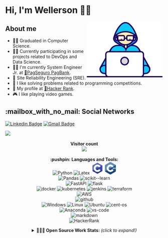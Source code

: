 # Hi, I'm Wellerson :man_technologist:

<img align="right" alt="GIF" src="https://github.com/WellersonPrenholato/WellersonPrenholato/blob/master/gifs/Developer.gif" />

## About me
- 👨‍🎓 Graduated in Computer Science.
- 👨‍💻 Currently participating in some projects related to DevOps and Data Science.
- 👨‍💻 I'm currently System Engineer Jr. at [💚PagSeguro PagBank](https://pagseguro.uol.com.br/).
- 🚀 Site Reliability Engineering (SRE).
- :blue_heart: I like solving problems related to programming competitions.
- 🧩 My profile at [🎯Hacker Rank](https://www.hackerrank.com/Wellerson).
- :video_game: I like playing video games.


<!-- - 📚 Full stack development student at [🚀Rocketseat GoStack](https://rocketseat.com.br/). -->

 <p align="center"> 
  <h2>:mailbox_with_no_mail: Social Networks</h2>
  
  [![Linkedin Badge](https://img.shields.io/badge/LinkedIn-0077B5?style=for-the-badge&logo=linkedin&logoColor=white&link=https://www.linkedin.com/in/wellersonprenholato/)](https://www.linkedin.com/in/wellersonprenholato/)
  [![Gmail Badge](https://img.shields.io/badge/Gmail-D14836?style=for-the-badge&logo=gmail&logoColor=white&link=mailto:wellerson.prenholato@gmail.com)](mailto:wellerson.prenholato@gmail.com)
  
  <a aria-label="Completed" href="https://app.rocketseat.com.br/me/wellerson-prenholato">
    <img src="https://img.shields.io/badge/Profile%20RocketSeat-GoStack%2013.0-8257E5?logo=data:image/png;base64,iVBORw0KGgoAAAANSUhEUgAAABAAAAAQCAMAAAAoLQ9TAAAALVBMVEVHcExxWsF0XMJzXMJxWcFsUsD///9jRrzY0u6Xh9Gsn9n39fyMecy0qd2bjNJWBT0WAAAABHRSTlMA2Do606wF2QAAAGlJREFUGJVdj1cWwCAIBLEsRU3uf9xobDH8+GZwUYi8i6ucJwrxKE+7D0G9Q4vlYqtmCSjndr4CgCgzlyFgfKfKCVO0LrPKjmiqMxGXkJwNnXskqWG+1oSM+BSwD8f29YLNjvx/OQrn+g99oQSoNmt3PgAAAABJRU5ErkJggg=="></img>
  </a>
  
</p>
 
 <p align="center">
  <b>Visitor count</b><br>
  <img src="https://profile-counter.glitch.me/WellersonPrenholato/count.svg" />
</p>

  <p align="center">
  <b>:pushpin: Languages and Tools: </b>
  <br />

  <!-- ### Languages and Tools: -->
  <span title="Python">
  <img alt="Python" height="33px" width="100px" src="https://img.shields.io/badge/python-3670A0?style=for-the-badge&logo=python&logoColor=ffdd54"/>
  </span>
  <span title="Latex">
  <img alt="Latex" height="33px" width="100px" src="https://img.shields.io/badge/latex-%23008080.svg?style=for-the-badge&logo=latex&logoColor=white"/>
  </span>
  <span title="C">
  <img alt="C" width="40px" src="https://raw.githubusercontent.com/WellersonPrenholato/WellersonPrenholato/master/icons/c.svg"/>
  </span>
  <span title="C plus plus">
  <img alt="C plus plus" width="35px" src="https://raw.githubusercontent.com/WellersonPrenholato/WellersonPrenholato/master/icons/cplusplus.svg"/>
  </span>

  
  <br />
  
  <span title="Pandas">
  <img alt="Pandas" width="100px" src="https://img.shields.io/badge/pandas-%23150458.svg?style=for-the-badge&logo=pandas&logoColor=white"/>
  </span>
  <span title="scikit--learn">
  <img alt="scikit--learn" width="100px" height="29px" src="https://img.shields.io/badge/scikit--learn-%23F7931E.svg?style=for-the-badge&logo=scikit-learn&logoColor=white"/>
  </span>
  
  <br />
  
  <span title="FastAPI">
  <img alt="FastAPI" height="33px" width="100px" src="https://img.shields.io/badge/FastAPI-005571?style=for-the-badge&logo=fastapi"/>
  </span>
  <span title="flask">
  <img alt="flask" width="100px" src="https://img.shields.io/badge/flask-%23000.svg?style=for-the-badge&logo=flask&logoColor=white"/>
  </span>
  
  <br />
  
  <span title="docker">
  <img alt="docker" height="33px" width="100px" src="https://img.shields.io/badge/docker-%230db7ed.svg?style=for-the-badge&logo=docker&logoColor=white"/>
  </span>
  <span title="kubernetes">
  <img alt="kubernetes" height="33px" width="100px" src="https://img.shields.io/badge/kubernetes-%23326ce5.svg?style=for-the-badge&logo=kubernetes&logoColor=white"/>
  </span>
  <span title="jenkins">
  <img alt="jenkins" height="33px" width="100px" src="https://img.shields.io/badge/jenkins-%232C5263.svg?style=for-the-badge&logo=jenkins&logoColor=white"/>
  </span>
  <span title="terraform">
  <img alt="terraform" height="33px" width="100px" src="https://img.shields.io/badge/terraform-%235835CC.svg?style=for-the-badge&logo=terraform&logoColor=white"/>
  </span>
  
  <br />
  
  <span title="AWS">
  <img alt="AWS" width="90px" src="https://img.shields.io/badge/AWS-%23FF9900.svg?style=for-the-badge&logo=amazon-aws&logoColor=white"/>
  </span>
  
  <br />
  
  <span title="github">
  <img alt="github" height="33px" width="100px" src="https://img.shields.io/badge/github-%23121011.svg?style=for-the-badge&logo=github&logoColor=white"/>
  </span>
  
  <br />
   
  <span title="Windows">
  <img alt="Windows" height="33px" width="100px" src="https://img.shields.io/badge/Windows-0078D6?style=for-the-badge&logo=windows&logoColor=white"/>
  </span>
  <span title="Linux">
  <img alt="Linux" width="100px" src="https://img.shields.io/badge/Linux-FCC624?style=for-the-badge&logo=linux&logoColor=black"/>
  </span>
  <span title="Ubuntu">
  <img alt="Ubuntu" height="33px" width="100px" src="https://img.shields.io/badge/Ubuntu-E95420?style=for-the-badge&logo=ubuntu&logoColor=white"/>
  </span>
  <span title="cent-os">
  <img alt="cent-os" height="33px" width="100px" src="https://img.shields.io/badge/cent%20os-002260?style=for-the-badge&logo=centos&logoColor=F0F0F0"/>
  </span>
  <!--<span title="SUSE">-->
  <!--<img alt="SUSE" height="33px" width="100px" src="https://img.shields.io/badge/SUSE-0C322C?style=for-the-badge&logo=SUSE&logoColor=white"/>-->
  <!--</span>-->
  
  <br />
  
  <span title="Anaconda">
  <img alt="Anaconda" height="30px" width="100px" width="35px" src="https://img.shields.io/badge/Anaconda-%2344A833.svg?style=for-the-badge&logo=anaconda&logoColor=white"/>
  </span>
  <span title="vs-code">
  <img alt="vs-code" height="30px" width="100px" width="35px" src="https://img.shields.io/badge/Visual%20Studio%20Code-0078d7.svg?style=for-the-badge&logo=visual-studio-code&logoColor=white"/>
  </span>
  
  
  
  <br />
  
  <span title="MarkDown">
  <img height="30px" width="120px" src="https://img.shields.io/badge/Markdown-000000?style=for-the-badge&logo=markdown&logoColor=white" alt="markdown" /> 
  </span>
  
  <br />
       
  <span title="HackerRank">
  <img height="30px" alt="HackerRank" width="120px" src="https://img.shields.io/badge/-Hackerrank-2EC866?style=for-the-badge&logo=HackerRank&logoColor=white"/> 
  </span>
  
  

  
  <!--<span title="Python"> -->
  <!--<img alt="Python" width="35px" src="https://raw.githubusercontent.com/WellersonPrenholato/WellersonPrenholato/master/icons/python.svg"/> -->
  <!--</span> -->
  <!--<span title="Terminal"> -->
  <!--<img alt="Terminal" width="35px" src="https://raw.githubusercontent.com/WellersonPrenholato/WellersonPrenholato/master/icons/terminal.svg"/> -->
  <!--</span> -->
  <!--<span title="Git"> -->
  <!--<img alt="Git" width="35px" src="https://raw.githubusercontent.com/WellersonPrenholato/WellersonPrenholato/master/icons/git.svg"/> -->
  <!--</span> -->

  <br />
</div>

<details align="center">
  <summary> <b> 👨🏻‍💻 Open Source Work Stats: </b> <i>(click to expand!)</i> </summary>
  <br />
  <div style="display: inline-block;">
    <img width="50%" style="float: left; vertical-align: top;" src="https://github.com/WellersonPrenholato/graphics-readme/blob/master/linguages-statistics.png" alt="WellersonPrenholato" />
  </div>
  <div style="display: inline-block;">
    <img width="40%" src="https://github-readme-stats.vercel.app/api/top-langs?username=wellersonprenholato&layout=compact&include_all_commits=true&count_private=true&show_icons=true&line_height=20&title_color=7A7ADB&icon_color=2234AE&text_color=D3D3D3&bg_color=0,000000,130F40" alt="WellersonPrenholato" />
<!--     <img width="40%" src="https://github-readme-stats.vercel.app/api?username=WellersonPrenholato&show_icons=true&theme=dark&count_private=true&hide=contribs,issues&include_all_commits=true&show_icons=true&line_height=20&title_color=7A7ADB&icon_color=2234AE&text_color=D3D3D3&bg_color=0,000000,130F40" alt="WellersonPrenholato" /> -->

  </div>
</details>



